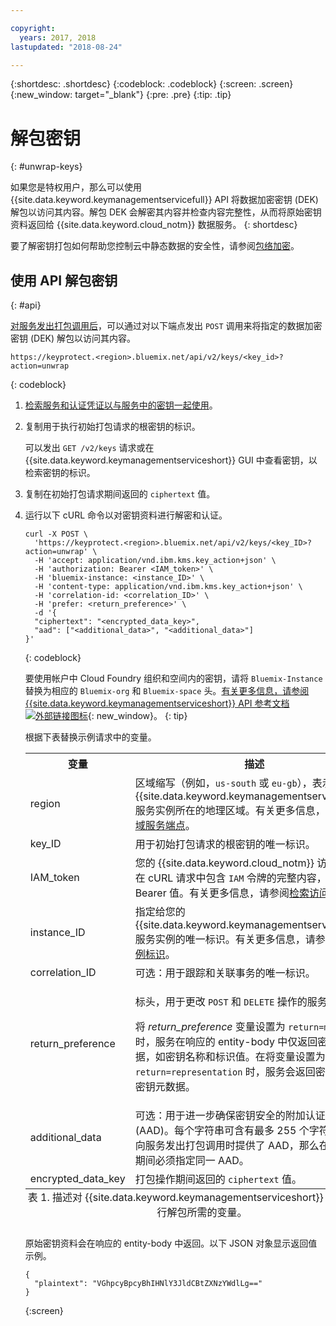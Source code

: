 ```yaml
---

copyright:
  years: 2017, 2018
lastupdated: "2018-08-24"

---
```


{:shortdesc: .shortdesc}
{:codeblock: .codeblock}
{:screen: .screen}
{:new_window: target="_blank"}
{:pre: .pre}
{:tip: .tip}

# 解包密钥
{: #unwrap-keys}

如果您是特权用户，那么可以使用 {{site.data.keyword.keymanagementservicefull}} API 将数据加密密钥 (DEK) 解包以访问其内容。解包 DEK 会解密其内容并检查内容完整性，从而将原始密钥资料返回给 {{site.data.keyword.cloud_notm}} 数据服务。
{: shortdesc}

要了解密钥打包如何帮助您控制云中静态数据的安全性，请参阅[包络加密](/docs/services/key-protect/concepts/envelope-encryption.html)。

## 使用 API 解包密钥
{: #api}

[对服务发出打包调用后](/docs/services/key-protect/wrap-keys.html)，可以通过对以下端点发出 `POST` 调用来将指定的数据加密密钥 (DEK) 解包以访问其内容。

```
https://keyprotect.<region>.bluemix.net/api/v2/keys/<key_id>?action=unwrap
```
{: codeblock}

1. [检索服务和认证凭证以与服务中的密钥一起使用](/docs/services/key-protect/access-api.html)。

2. 复制用于执行初始打包请求的根密钥的标识。

    可以发出 `GET /v2/keys` 请求或在 {{site.data.keyword.keymanagementserviceshort}} GUI 中查看密钥，以检索密钥的标识。

3. 复制在初始打包请求期间返回的 `ciphertext` 值。

4. 运行以下 cURL 命令以对密钥资料进行解密和认证。

    ```cURL
    curl -X POST \
      'https://keyprotect.<region>.bluemix.net/api/v2/keys/<key_ID>?action=unwrap' \
      -H 'accept: application/vnd.ibm.kms.key_action+json' \
      -H 'authorization: Bearer <IAM_token>' \
      -H 'bluemix-instance: <instance_ID>' \
      -H 'content-type: application/vnd.ibm.kms.key_action+json' \
      -H 'correlation-id: <correlation_ID>' \
      -H 'prefer: <return_preference>' \
      -d '{
      "ciphertext": "<encrypted_data_key>",
      "aad": ["<additional_data>", "<additional_data>"]
    }'
    ```
    {: codeblock}

    要使用帐户中 Cloud Foundry 组织和空间内的密钥，请将 `Bluemix-Instance` 替换为相应的 `Bluemix-org` 和 `Bluemix-space` 头。[有关更多信息，请参阅 {{site.data.keyword.keymanagementserviceshort}} API 参考文档 ![外部链接图标](../../icons/launch-glyph.svg "外部链接图标")](https://console.bluemix.net/apidocs/kms){: new_window}。
    {: tip}

    根据下表替换示例请求中的变量。
    <table>
      <tr>
        <th>变量</th>
        <th>描述</th>
      </tr>
      <tr>
        <td><varname>region</varname></td>
        <td>区域缩写（例如，<code>us-south</code> 或 <code>eu-gb</code>），表示 {{site.data.keyword.keymanagementserviceshort}} 服务实例所在的地理区域。有关更多信息，请参阅<a href="/docs/services/key-protect/regions.html#endpoints">区域服务端点</a>。</td>
      </tr>
      <tr>
        <td><varname>key_ID</varname></td>
        <td>用于初始打包请求的根密钥的唯一标识。</td>
      </tr>
      <tr>
        <td><varname>IAM_token</varname></td>
        <td>您的 {{site.data.keyword.cloud_notm}} 访问令牌。在 cURL 请求中包含 <code>IAM</code> 令牌的完整内容，包括 Bearer 值。有关更多信息，请参阅<a href="/docs/services/key-protect/access-api.html#retrieve-token">检索访问令牌</a>。</td>
      </tr>
      <tr>
        <td><varname>instance_ID</varname></td>
        <td>指定给您的 {{site.data.keyword.keymanagementserviceshort}} 服务实例的唯一标识。有关更多信息，请参阅<a href="/docs/services/key-protect/access-api.html#retrieve-instance-ID">检索实例标识</a>。</td>
      </tr>
      <tr>
        <td><varname>correlation_ID</varname></td>
        <td>可选：用于跟踪和关联事务的唯一标识。</td>
      </tr>
      <tr>
        <td><varname>return_preference</varname></td>
        <td><p>标头，用于更改 <code>POST</code> 和 <code>DELETE</code> 操作的服务器行为。</p><p>将 <em>return_preference</em> 变量设置为 <code>return=minimal</code> 时，服务在响应的 entity-body 中仅返回密钥元数据，如密钥名称和标识值。在将变量设置为 <code>return=representation</code> 时，服务会返回密钥资料和密钥元数据。</p></td>
      </tr>
      <tr>
        <td><varname>additional_data</varname></td>
        <td>可选：用于进一步确保密钥安全的附加认证数据 (AAD)。每个字符串可含有最多 255 个字符。如果在向服务发出打包调用时提供了 AAD，那么在解包调用期间必须指定同一 AAD。</td>
      </tr>
      <tr>
        <td><varname>encrypted_data_key</varname></td>
        <td>打包操作期间返回的 <code>ciphertext</code> 值。</td>
      </tr>
      <caption style="caption-side:bottom;">表 1. 描述对 {{site.data.keyword.keymanagementserviceshort}} 中的密钥进行解包所需的变量。</caption>
    </table>

    原始密钥资料会在响应的 entity-body 中返回。以下 JSON 对象显示返回值示例。

    ```
    {
      "plaintext": "VGhpcyBpcyBhIHNlY3JldCBtZXNzYWdlLg=="
    }
    ```
    {:screen}
